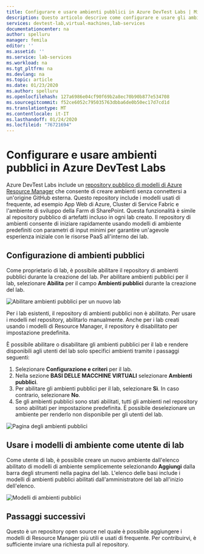 ```yaml
---
title: Configurare e usare ambienti pubblici in Azure DevTest Labs | Microsoft Docs
description: Questo articolo descrive come configurare e usare gli ambienti pubblici (Azure Resource Manager modelli in un repository git) in Azure DevTest Labs.
services: devtest-lab,virtual-machines,lab-services
documentationcenter: na
author: spelluru
manager: femila
editor: ''
ms.assetid: ''
ms.service: lab-services
ms.workload: na
ms.tgt_pltfrm: na
ms.devlang: na
ms.topic: article
ms.date: 01/23/2020
ms.author: spelluru
ms.openlocfilehash: 127a6986e04cf90f69b2a8ec70b90b877e534708
ms.sourcegitcommit: f52ce6052c795035763dbba6de0b50ec17d7cd1d
ms.translationtype: MT
ms.contentlocale: it-IT
ms.lasthandoff: 01/24/2020
ms.locfileid: "76721694"
---
```

# <a name="configure-and-use-public-environments-in-azure-devtest-labs"></a>Configurare e usare ambienti pubblici in Azure DevTest Labs
Azure DevTest Labs include un [repository pubblico di modelli di Azure Resource Manager](https://github.com/Azure/azure-devtestlab/tree/master/Environments) che consente di creare ambienti senza connettersi a un'origine GitHub esterna. Questo repository include i modelli usati di frequente, ad esempio App Web di Azure, Cluster di Service Fabric e l'ambiente di sviluppo della Farm di SharePoint. Questa funzionalità è simile al repository pubblico di artefatti incluso in ogni lab creato. Il repository di ambienti consente di iniziare rapidamente usando modelli di ambiente predefiniti con parametri di input minimi per garantire un'agevole esperienza iniziale con le risorse PaaS all'interno dei lab. 

## <a name="configuring-public-environments"></a>Configurazione di ambienti pubblici
Come proprietario di lab, è possibile abilitare il repository di ambienti pubblici durante la creazione del lab. Per abilitare ambienti pubblici per il lab, selezionare **Abilita** per il campo **Ambienti pubblici** durante la creazione del lab. 

![Abilitare ambienti pubblici per un nuovo lab](media/devtest-lab-configure-use-public-environments/enable-public-environment-new-lab.png)


Per i lab esistenti, il repository di ambienti pubblici non è abilitato. Per usare i modelli nel repository, abilitarlo manualmente. Anche per i lab creati usando i modelli di Resource Manager, il repository è disabilitato per impostazione predefinita.

È possibile abilitare o disabilitare gli ambienti pubblici per il lab e rendere disponibili agli utenti del lab solo specifici ambienti tramite i passaggi seguenti: 

1. Selezionare **Configurazione e criteri** per il lab. 
2. Nella sezione **BASI DELLE MACCHINE VIRTUALI** selezionare **Ambienti pubblici**.
3. Per abilitare gli ambienti pubblici per il lab, selezionare **Sì**. In caso contrario, selezionare **No**. 
4. Se gli ambienti pubblici sono stati abilitati, tutti gli ambienti nel repository sono abilitati per impostazione predefinita. È possibile deselezionare un ambiente per renderlo non disponibile per gli utenti del lab. 

![Pagina degli ambienti pubblici](media/devtest-lab-configure-use-public-environments/public-environments-page.png)

## <a name="use-environment-templates-as-a-lab-user"></a>Usare i modelli di ambiente come utente di lab
Come utente di lab, è possibile creare un nuovo ambiente dall'elenco abilitato di modelli di ambiente semplicemente selezionando **Aggiungi** dalla barra degli strumenti nella pagina del lab. L'elenco delle basi include i modelli di ambienti pubblici abilitati dall'amministratore del lab all'inizio dell'elenco.

![Modelli di ambienti pubblici](media/devtest-lab-configure-use-public-environments/public-environment-templates.png)

## <a name="next-steps"></a>Passaggi successivi
Questo è un repository open source nel quale è possibile aggiungere i modelli di Resource Manager più utili e usati di frequente. Per contribuirvi, è sufficiente inviare una richiesta pull al repository.  
